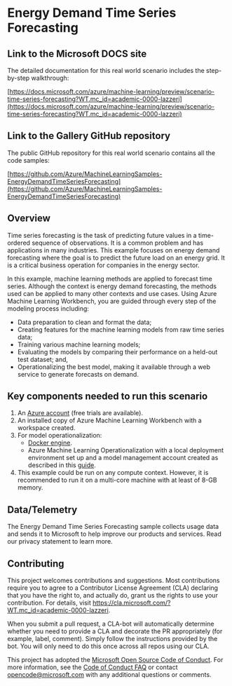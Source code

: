 # Energy Demand Time Series Forecasting

## Link to the Microsoft DOCS site

The detailed documentation for this real world scenario includes the step-by-step walkthrough:

[https://docs.microsoft.com/azure/machine-learning/preview/scenario-time-series-forecasting?WT.mc_id=academic-0000-lazzeri](https://docs.microsoft.com/azure/machine-learning/preview/scenario-time-series-forecasting?WT.mc_id=academic-0000-lazzeri)

## Link to the Gallery GitHub repository

The public GitHub repository for this real world scenario contains all the code samples:

[https://github.com/Azure/MachineLearningSamples-EnergyDemandTimeSeriesForecasting](https://github.com/Azure/MachineLearningSamples-EnergyDemandTimeSeriesForecasting)

## Overview

Time series forecasting is the task of predicting future values in a time-ordered sequence of observations. It is a common problem and has applications in many industries. This example focuses on energy demand forecasting where the goal is to predict the future load on an energy grid. It is a critical business operation for companies in the energy sector.

In this example, machine learning methods are applied to forecast time series. Although the context is energy demand forecasting, the methods used can be applied to many other contexts and use cases. Using Azure Machine Learning Workbench, you are guided through every step of the modeling process including:
- Data preparation to clean and format the data;
- Creating features for the machine learning models from raw time series data;
- Training various machine learning models;
- Evaluating the models by comparing their performance on a held-out test dataset; and,
- Operationalizing the best model, making it available through a web service to generate forecasts on demand.

## Key components needed to run this scenario

1. An [Azure account](https://azure.microsoft.com/free/?WT.mc_id=academic-0000-lazzeri) (free trials are available).
2. An installed copy of Azure Machine Learning Workbench with a workspace created.
3. For model operationalization:
    - [Docker engine](https://www.docker.com/).
    - Azure Machine Learning Operationalization with a local deployment environment set up and a model management account created as described in this  [guide](https://github.com/Azure/Machine-Learning-Operationalization/blob/master/documentation/getting-started.md).
4. This example could be run on any compute context. However, it is recommended to run it on a multi-core machine with at least of 8-GB memory.

## Data/Telemetry
The Energy Demand Time Series Forecasting sample collects usage data and sends it to Microsoft to help improve our products and services. Read our privacy statement to learn more. 

## Contributing

This project welcomes contributions and suggestions.  Most contributions require you to agree to a
Contributor License Agreement (CLA) declaring that you have the right to, and actually do, grant us
the rights to use your contribution. For details, visit https://cla.microsoft.com/?WT.mc_id=academic-0000-lazzeri.

When you submit a pull request, a CLA-bot will automatically determine whether you need to provide
a CLA and decorate the PR appropriately (for example, label, comment). Simply follow the instructions
provided by the bot. You will only need to do this once across all repos using our CLA.

This project has adopted the [Microsoft Open Source Code of Conduct](https://opensource.microsoft.com/codeofconduct/?WT.mc_id=academic-0000-lazzeri).
For more information, see the [Code of Conduct FAQ](https://opensource.microsoft.com/codeofconduct/faq/?WT.mc_id=academic-0000-lazzeri) or
contact [opencode@microsoft.com](mailto:opencode@microsoft.com) with any additional questions or comments.